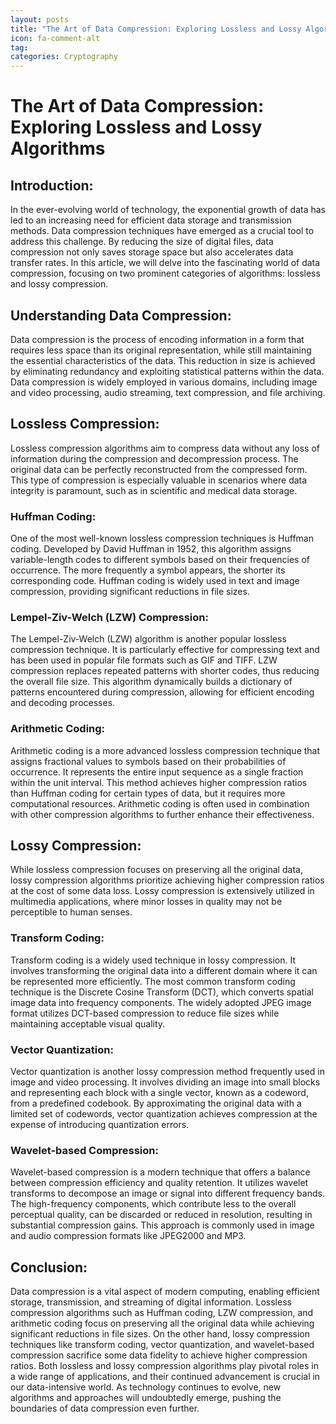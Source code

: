```yaml
---
layout: posts
title: "The Art of Data Compression: Exploring Lossless and Lossy Algorithms"
icon: fa-comment-alt
tag:      
categories: Cryptography
---
```



# The Art of Data Compression: Exploring Lossless and Lossy Algorithms

## Introduction:
In the ever-evolving world of technology, the exponential growth of data has led to an increasing need for efficient data storage and transmission methods. Data compression techniques have emerged as a crucial tool to address this challenge. By reducing the size of digital files, data compression not only saves storage space but also accelerates data transfer rates. In this article, we will delve into the fascinating world of data compression, focusing on two prominent categories of algorithms: lossless and lossy compression.

## Understanding Data Compression:
Data compression is the process of encoding information in a form that requires less space than its original representation, while still maintaining the essential characteristics of the data. This reduction in size is achieved by eliminating redundancy and exploiting statistical patterns within the data. Data compression is widely employed in various domains, including image and video processing, audio streaming, text compression, and file archiving.

## Lossless Compression:
Lossless compression algorithms aim to compress data without any loss of information during the compression and decompression process. The original data can be perfectly reconstructed from the compressed form. This type of compression is especially valuable in scenarios where data integrity is paramount, such as in scientific and medical data storage.

### Huffman Coding:
One of the most well-known lossless compression techniques is Huffman coding. Developed by David Huffman in 1952, this algorithm assigns variable-length codes to different symbols based on their frequencies of occurrence. The more frequently a symbol appears, the shorter its corresponding code. Huffman coding is widely used in text and image compression, providing significant reductions in file sizes.

### Lempel-Ziv-Welch (LZW) Compression:
The Lempel-Ziv-Welch (LZW) algorithm is another popular lossless compression technique. It is particularly effective for compressing text and has been used in popular file formats such as GIF and TIFF. LZW compression replaces repeated patterns with shorter codes, thus reducing the overall file size. This algorithm dynamically builds a dictionary of patterns encountered during compression, allowing for efficient encoding and decoding processes.

### Arithmetic Coding:
Arithmetic coding is a more advanced lossless compression technique that assigns fractional values to symbols based on their probabilities of occurrence. It represents the entire input sequence as a single fraction within the unit interval. This method achieves higher compression ratios than Huffman coding for certain types of data, but it requires more computational resources. Arithmetic coding is often used in combination with other compression algorithms to further enhance their effectiveness.

## Lossy Compression:
While lossless compression focuses on preserving all the original data, lossy compression algorithms prioritize achieving higher compression ratios at the cost of some data loss. Lossy compression is extensively utilized in multimedia applications, where minor losses in quality may not be perceptible to human senses.

### Transform Coding:
Transform coding is a widely used technique in lossy compression. It involves transforming the original data into a different domain where it can be represented more efficiently. The most common transform coding technique is the Discrete Cosine Transform (DCT), which converts spatial image data into frequency components. The widely adopted JPEG image format utilizes DCT-based compression to reduce file sizes while maintaining acceptable visual quality.

### Vector Quantization:
Vector quantization is another lossy compression method frequently used in image and video processing. It involves dividing an image into small blocks and representing each block with a single vector, known as a codeword, from a predefined codebook. By approximating the original data with a limited set of codewords, vector quantization achieves compression at the expense of introducing quantization errors.

### Wavelet-based Compression:
Wavelet-based compression is a modern technique that offers a balance between compression efficiency and quality retention. It utilizes wavelet transforms to decompose an image or signal into different frequency bands. The high-frequency components, which contribute less to the overall perceptual quality, can be discarded or reduced in resolution, resulting in substantial compression gains. This approach is commonly used in image and audio compression formats like JPEG2000 and MP3.

## Conclusion:
Data compression is a vital aspect of modern computing, enabling efficient storage, transmission, and streaming of digital information. Lossless compression algorithms such as Huffman coding, LZW compression, and arithmetic coding focus on preserving all the original data while achieving significant reductions in file sizes. On the other hand, lossy compression techniques like transform coding, vector quantization, and wavelet-based compression sacrifice some data fidelity to achieve higher compression ratios. Both lossless and lossy compression algorithms play pivotal roles in a wide range of applications, and their continued advancement is crucial in our data-intensive world. As technology continues to evolve, new algorithms and approaches will undoubtedly emerge, pushing the boundaries of data compression even further.